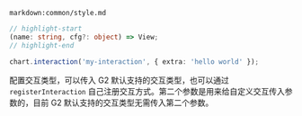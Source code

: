 <!-- interaction -->

`markdown:common/style.md`

<div class='custom-api-docs'>

```ts
// highlight-start
(name: string, cfg?: object) => View;
// highlight-end

chart.interaction('my-interaction', { extra: 'hello world' });
```

配置交互类型，可以传入 G2 默认支持的交互类型，也可以通过 `registerInteraction` 自己注册交互方式。第二个参数是用来给自定义交互传入参数的，目前 G2 默认支持的交互类型无需传入第二个参数。

</div>
